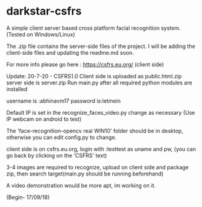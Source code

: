 # darkstar-csfrs 
A simple client server based cross platform facial recognition system.(Tested on Windows/Linux)

The .zip file contains the server-side files of the project.
I will be adding the client-side files and updating the readme.md soon.

For more info please go here : https://csfrs.eu.org/ (client side)


Update: 20-7-20 - CSFRS1.0
Client side is uploaded as public.html.zip
server side is server.zip
Run main.py after all required python modules are installed


username is :abhinavm17
password is:letmein


Default IP is set in the recognize_faces_video.py change as necessary
(Use IP webcam on android to test)

The 'face-recognition-opencv real WIN10' folder should be in desktop, otherwise you can edit config.py to change.

client side is on csfrs.eu.org, login with :testtest as uname and pw, (you can go back by clicking on the 'CSFRS' text)

3-4 images are required to recognize, upload on client side and package zip, then search target(main.py should be running beforehand)

A video demonstration would be more apt, im working on it.

(Begin- 17/09/18)
